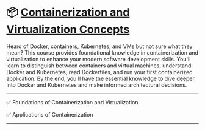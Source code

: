 # 📦 [Containerization and Virtualization Concepts](https://app.datacamp.com/learn/courses/containerization-and-virtualization-concepts)

Heard of Docker, containers, Kubernetes, and VMs but not sure what they mean? This course provides foundational knowledge in containerization and virtualization to enhance your modern software development skills. You'll learn to distinguish between containers and virtual machines, understand Docker and Kubernetes, read Dockerfiles, and run your first containerized application. By the end, you'll have the essential knowledge to dive deeper into Docker and Kubernetes and make informed architectural decisions.

----------------------

✅ Foundations of Containerization and Virtualization

✅ Applications of Containerization

-----------------------

